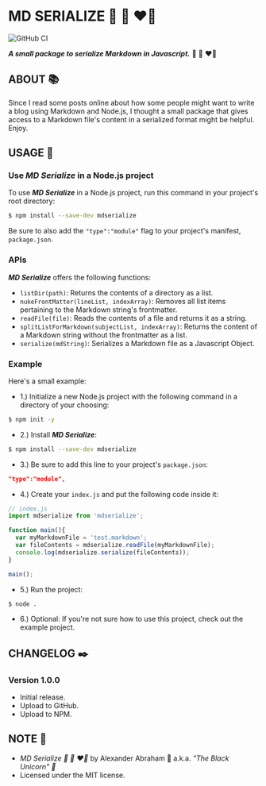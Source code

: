 # MD SERIALIZE :scroll: :ribbon: :heart_on_fire:

![GitHub CI](https://github.com/iamtheblackunicorn/mdserialize/actions/workflows/node.yml/badge.svg)

***A small package to serialize Markdown in Javascript.*** :scroll: :ribbon: :heart_on_fire:

## ABOUT :books:

Since I read some posts online about how some people might want to write a blog using Markdown and Node.js, I thought a small package that gives access to a Markdown file's content in a serialized format might be helpful. Enjoy.

## USAGE :hammer:

### Use ***MD Serialize*** in a Node.js project

To use ***MD Serialize*** in a Node.js project, run this command in your project's root directory:

```bash
$ npm install --save-dev mdserialize
```

Be sure to also add the `"type":"module"` flag to your project's manifest, `package.json`.

### APIs

***MD Serialize*** offers the following functions:

- `listDir(path)`: Returns the contents of a directory as a list.
- `nukeFrontMatter(lineList, indexArray)`: Removes all list items pertaining to the Markdown string's frontmatter.
- `readFile(file)`: Reads the contents of a file and returns it as a string.
- `splitListForMarkdown(subjectList, indexArray)`: Returns the content of a Markdown string without the frontmatter as a list.
- `serialize(mdString)`: Serializes a Markdown file as a Javascript Object.

### Example

Here's a small example:

- 1.) Initialize a new Node.js project with the following command in a directory of your choosing:

```bash
$ npm init -y 
```

- 2.) Install ***MD Serialize***:

```bash
$ npm install --save-dev mdserialize
```

- 3.) Be sure to add this line to your project's `package.json`:

```JSON
"type":"module",
```

- 4.) Create your `index.js` and put the following code inside it:

```js
// index.js
import mdserialize from 'mdserialize';

function main(){
  var myMarkdownFile = 'test.markdown';
  var fileContents = mdserialize.readFile(myMarkdownFile);
  console.log(mdserialize.serialize(fileContents));
}

main();
```

- 5.) Run the project:

```bash
$ node .
```

- 6.) Optional: If you're not sure how to use this project, check out the example project.

## CHANGELOG :black_nib:

### Version 1.0.0

- Initial release.
- Upload to GitHub.
- Upload to NPM.

## NOTE :scroll:

- *MD Serialize :scroll: :ribbon: :heart_on_fire:* by Alexander Abraham :black_heart: a.k.a. *"The Black Unicorn" :unicorn:*
- Licensed under the MIT license.
